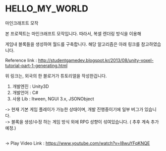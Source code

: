 # HELLO_MY_WORLD
마인크래프트 모작

본 프로젝트는 마인크래프트 모작입니다. 따라서, 복셀 렌더링 방식을 이용해

게임내 블록들을 생성하여 월드를 구축합니다. 해당 알고리즘은 아래 링크를 참고하였습니다.

Reference link : http://studentgamedev.blogspot.kr/2013/08/unity-voxel-tutorial-part-1-generating.html

위 링크는, 외국의 한 블로거가 튜토리얼을 작성한겁니다.

1. 개발엔진 : Unity3D
2. 개발언어 : C#
3. 사용 Lib : Itween, NGUI 3.x, JSONObject

-> 현재 기본 게임 플레이가 가능한 상태이며, 개발 진행중이기에 일부 버그가 있습니다.<br>
-> 블록을 생성/수정 하는 게임 방식 외에 RPG 성향이 섞여있습니다. ( 추후 계속 추가 예정.)<br><br>

-> Play Video Link  : https://www.youtube.com/watch?v=I8wuYFqKNQE

